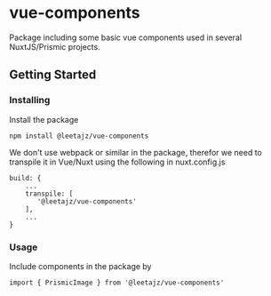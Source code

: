 # vue-components

Package including some basic vue components used in several NuxtJS/Prismic projects.

## Getting Started

### Installing

Install the package

```
npm install @leetajz/vue-components
```

We don't use webpack or similar in the package, therefor we need to transpile it in Vue/Nuxt using the following in nuxt.config.js

```
build: {
    ...
    transpile: [
       '@leetajz/vue-components'
    ],
    ...
}
```

### Usage

Include components in the package by

```
import { PrismicImage } from '@leetajz/vue-components'
```
